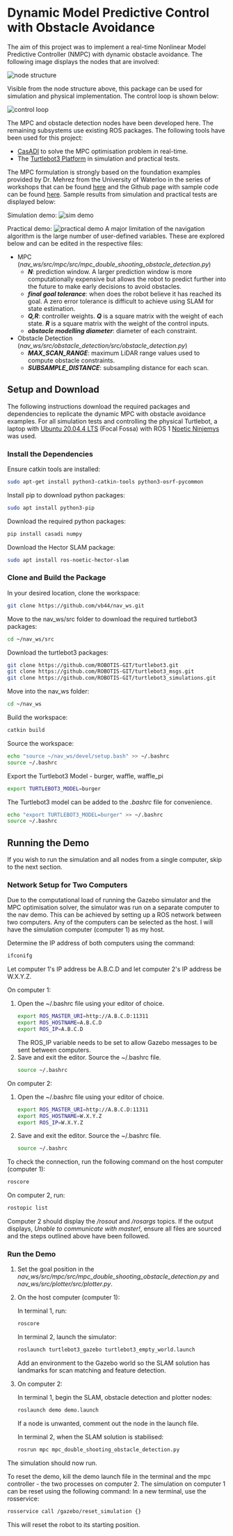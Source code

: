 # Dynamic Model Predictive Control with Obstacle Avoidance
The aim of this project was to implement a real-time Nonlinear Model Predictive Controller (NMPC) with dynamic obstacle avoidance. The following image displays the nodes that are involved:

![node structure](images/NODE_STRUCTURE.png)

Visible from the node structure above, this package can be used for simulation and physical implementation. The control loop is shown below:

![control loop](images/CONTROL_LOOP.png)

The MPC and obstacle detection nodes have been developed here. The remaining subsystems use existing ROS packages. The following tools have been used for this project:
- [CasADI](https://web.casadi.org/) to solve the MPC optimisation problem in real-time.
- The [Turtlebot3 Platform](https://emanual.robotis.com/docs/en/platform/turtlebot3/overview/) in simulation and practical tests.

The MPC formulation is strongly based on the foundation examples provided by Dr. Mehrez from the University of Waterloo in the series of workshops that can be found [here](https://www.youtube.com/watch?v=RrnkPrcpyEA&list=PLK8squHT_Uzej3UCUHjtOtm5X7pMFSgAL&ab_channel=MohamedW.Mehrez) and the Github page with sample code can be found [here](https://github.com/MMehrez/MPC-and-MHE-implementation-in-MATLAB-using-Casadi). Sample results from simulation and practical tests are displayed below:

Simulation demo:
![sim demo](images/SIM_DEMO.gif)

Practical demo:
![practical demo](images/PRACTICAL_DEMO.gif)
A major limitation of the navigation algorithm is the large number of user-defined variables. These are explored below and can be edited in the respective files:
- MPC (*nav_ws/src/mpc/src/mpc_double_shooting_obstacle_detection.py*)
  - ***N***: prediction window. A larger prediction window is more computationally expensive but allows the robot to predict further into the future to make early decisions to avoid obstacles. 
  - ***final goal tolerance***: when does the robot believe it has reached its goal. A zero error tolerance is difficult to achieve using SLAM for state estimation.
  - ***Q,R***: controller weights. ***Q*** is a square matrix with the weight of each state. ***R*** is a square matrix with the weight of the control inputs.
  - ***obstacle modelling diameter***: diameter of each constraint.
- Obstacle Detection (*nav_ws/src/obstacle_detection/src/obstacle_detection.py*)
  - ***MAX_SCAN_RANGE***: maximum LiDAR range values used to compute obstacle constraints.
  - ***SUBSAMPLE_DISTANCE***: subsampling distance for each scan. 
## Setup and Download
The following instructions download the required packages and dependencies to replicate the dynamic MPC with obstacle avoidance examples. For all simulation tests and controlling the physical Turtlebot, a laptop with [Ubuntu 20.04.4 LTS](https://releases.ubuntu.com/20.04/) (Focal Fossa) with ROS 1 [Noetic Ninjemys](http://wiki.ros.org/noetic) was used.

### Install the Dependencies
Ensure catkin tools are installed:
```bash
sudo apt-get install python3-catkin-tools python3-osrf-pycommon
```
Install pip to download python packages:
```bash
sudo apt install python3-pip
```
Download the required python packages:
```bash
pip install casadi numpy
```
Download the Hector SLAM package:
```bash
sudo apt install ros-noetic-hector-slam
```

### Clone and Build the Package
In your desired location, clone the workspace:
```bash
git clone https://github.com/vb44/nav_ws.git
```
Move to the nav_ws/src folder to download the required turtlebot3 packages:
```bash
cd ~/nav_ws/src
```
Download the turtlebot3 packages:
```bash
git clone https://github.com/ROBOTIS-GIT/turtlebot3.git
git clone https://github.com/ROBOTIS-GIT/turtlebot3_msgs.git
git clone https://github.com/ROBOTIS-GIT/turtlebot3_simulations.git
```
Move into the nav_ws folder:
```bash
cd ~/nav_ws
```
Build the workspace:
```bash
catkin build
```
Source the workspace:
```bash
echo "source ~/nav_ws/devel/setup.bash" >> ~/.bashrc
source ~/.bashrc
```
Export the Turtlebot3 Model - burger, waffle, waffle_pi
```bash
export TURTLEBOT3_MODEL=burger
```
The Turtlebot3 model can be added to the *.bashrc* file for convenience.
```bash
echo "export TURTLEBOT3_MODEL=burger" >> ~/.bashrc
source ~/.bashrc
```

## Running the Demo
If you wish to run the simulation and all nodes from a single computer, skip to the next section.

### Network Setup for Two Computers
Due to the computational load of running the Gazebo simulator and the MPC optimisation solver, the simulator was run on a separate computer to the nav demo. This can be achieved by setting up a ROS network between two computers. Any of the computers can be selected as the host. I will have the simulation computer (computer 1) as my host.

Determine the IP address of both computers using the command:
```bash
ifconifg
```
Let computer 1's IP address be A.B.C.D and let computer 2's IP address be W.X.Y.Z. 

On computer 1:
1. Open the ~/.bashrc file using your editor of choice.
    ```bash
    export ROS_MASTER_URI=http://A.B.C.D:11311
    export ROS_HOSTNAME=A.B.C.D
    export ROS_IP=A.B.C.D
    ```
    The ROS_IP variable needs to be set to allow Gazebo messages to be sent between computers.
2. Save and exit the editor. Source the ~/.bashrc file.
    ```bash
    source ~/.bashrc
    ```
On computer 2: 
1. Open the ~/.bashrc file using your editor of choice.
    ```bash
    export ROS_MASTER_URI=http://A.B.C.D:11311
    export ROS_HOSTNAME=W.X.Y.Z
    export ROS_IP=W.X.Y.Z
    ```
2. Save and exit the editor. Source the ~/.bashrc file.
    ```bash
    source ~/.bashrc
    ```
To check the connection, run the following command on the host computer (computer 1):
```bash
roscore
```
On computer 2, run:
```bash
rostopic list
```
Computer 2 should display the */rosout* and */rosargs* topics. If the output displays, *Unable to communicate with master!*, ensure all files are sourced and the steps outlined above have been followed.

### Run the Demo
1. Set the goal position in the *nav_ws/src/mpc/src/mpc_double_shooting_obstacle_detection.py* and *nav_ws/src/plotter/src/plotter.py*.
2. On the host computer (computer 1):
    
    In terminal 1, run:
    ```bash
    roscore
    ``` 
    In terminal 2, launch the simulator:
    ```bash
    roslaunch turtlebot3_gazebo turtlebot3_empty_world.launch
    ```
    Add an environment to the Gazebo world so the SLAM solution has landmarks for scan matching and feature detection.
3. On computer 2:
   
    In terminal 1, begin the SLAM, obstacle detection and plotter nodes:
    ```bash
    roslaunch demo demo.launch
    ```
    If a node is unwanted, comment out the node in the launch file.

    In terminal 2, when the SLAM solution is stabilised:
    ```bash
    rosrun mpc mpc_double_shooting_obstacle_detection.py
    ```

The simulation should now run.

To reset the demo, kill the demo launch file in the terminal and the mpc controller - the two processes on computer 2. The simulation on computer 1 can be reset using the following command:
In a new terminal, use the rosservice:
```bash
rosservice call /gazebo/reset_simulation {}
```
This will reset the robot to its starting position. 
